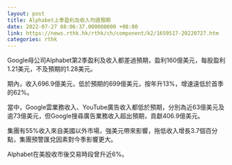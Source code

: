 ```yaml
---
layout: post
title: Alphabet上季盈利及收入均遜預期
date: 2022-07-27 08:06:37.000000000 +08:00
link: https://news.rthk.hk/rthk/ch/component/k2/1659517-20220727.htm
categories: rthk
---
```


Google母公司Alphabet第2季盈利及收入都差過預期，盈利160億美元，每股盈利1.21美元，不及預期的1.28美元。

期內，收入696.9億美元，低於預期的699億美元，按年升13%，增速遠低於首季的62%。

當中，Google雲業務收入、YouTube廣告收入都低於預期，分別為近63億美元及逾73億美元，但Google搜尋廣告業務收入超出預期，貢獻406.9億美元。

集團有55%收入來自美國以外市場，強美元帶來影響，拖低收入增長3.7個百分點，集團預警匯兌因素對今季影響更大。

Alphabet在美股收市後交易時段曾升近6%。

